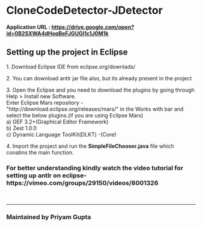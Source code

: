 # CloneCodeDetector-JDetector
<b> Application URL : https://drive.google.com/open?id=0B2SXWA4dHoqBeFJGUGl1c1J0M1k </b>

<h2>Setting up the project in Eclipse</h2>
<p>1.  Download Eclipse IDE from eclipse.org/downlads/</p>
<p>2. You can download antlr jar file also, but its already present in the project</p>
<p>3. Open the Eclipse and you need to download the plugins by going through Help > Install new Software.<br/>
      Enter Eclipse Mars repository - "http://download.eclipse.org/releases/mars/" in the Works with bar and select the below plugins.(if you are using Eclipse Mars)<br/>
      a) GEF 3.2+(Graphical Editor Framework)<br/>
      b) Zest 1.0.0<br/>
      c) Dynamic Language ToolKit(DLKT) -(Core)<br/>
</p>
<p>4. Import the project and run the <b>SimpleFileChooser.java</b> file which conatins the main function.</p>

<h3>For better understanding kindly watch the video tutorial for setting up antlr on eclipse- https://vimeo.com/groups/29150/videos/8001326   </h3>


<br/>
<hr/>
<h3>Maintained by Priyam Gupta</h3>
